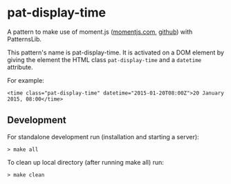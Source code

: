 # pat-display-time
A pattern to make use of moment.js ([momentjs.com](http://momentjs.com), [github](https://github.com/moment/moment/)) with PatternsLib.

This pattern's name is pat-display-time. It is activated on a DOM element by giving the element the HTML class `pat-display-time` and a `datetime` attribute.


For example:

    <time class="pat-display-time" datetime="2015-01-20T08:00Z">20 January 2015, 08:00</time>

## Development

For standalone development run (installation and starting a server):

    > make all

To clean up local directory (after running make all) run:

    > make clean
